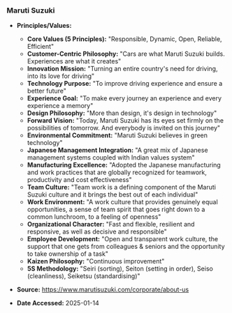 ### Maruti Suzuki

- **Principles/Values:**
  - **Core Values (5 Principles):** "Responsible, Dynamic, Open, Reliable, Efficient"
  - **Customer-Centric Philosophy:** "Cars are what Maruti Suzuki builds. Experiences are what it creates"
  - **Innovation Mission:** "Turning an entire country's need for driving, into its love for driving"
  - **Technology Purpose:** "To improve driving experience and ensure a better future"
  - **Experience Goal:** "To make every journey an experience and every experience a memory"
  - **Design Philosophy:** "More than design, it's design in technology"
  - **Forward Vision:** "Today, Maruti Suzuki has its eyes set firmly on the possibilities of tomorrow. And everybody is invited on this journey"
  - **Environmental Commitment:** "Maruti Suzuki believes in green technology"
  - **Japanese Management Integration:** "A great mix of Japanese management systems coupled with Indian values system"
  - **Manufacturing Excellence:** "Adopted the Japanese manufacturing and work practices that are globally recognized for teamwork, productivity and cost effectiveness"
  - **Team Culture:** "Team work is a defining component of the Maruti Suzuki culture and it brings the best out of each individual"
  - **Work Environment:** "A work culture that provides genuinely equal opportunities, a sense of team spirit that goes right down to a common lunchroom, to a feeling of openness"
  - **Organizational Character:** "Fast and flexible, resilient and responsive, as well as decisive and responsible"
  - **Employee Development:** "Open and transparent work culture, the support that one gets from colleagues & seniors and the opportunity to take ownership of a task"
  - **Kaizen Philosophy:** "Continuous improvement"
  - **5S Methodology:** "Seiri (sorting), Seiton (setting in order), Seiso (cleanliness), Seiketsu (standardising)"

- **Source:** https://www.marutisuzuki.com/corporate/about-us
- **Date Accessed:** 2025-01-14